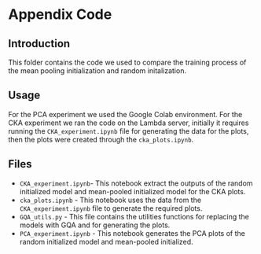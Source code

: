 # Appendix Code

## Introduction
This folder contains the code we used to compare the training process of the mean pooling initialization and random initalization.

## Usage
For the PCA experiment we used the Google Colab environment.
For the CKA experiment we ran the code on the Lambda server, initially it requires running the `CKA_experiment.ipynb` file for generating the data for the plots, then the plots were created through the `cka_plots.ipynb`.

## Files
* `CKA_experiment.ipynb`- This notebook extract the outputs of the random initialized model and mean-pooled initialized model for the CKA plots.
* `cka_plots.ipynb` - This notebook uses the data from the `CKA_experiment.ipynb` file to generate the required plots.
* `GQA_utils.py` - This file contains the utilities functions for replacing the models with GQA and for generating the plots.
* `PCA_experiment.ipynb` - This notebook generates the PCA plots of the random initialized model and mean-pooled initialized.